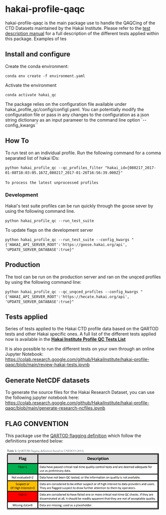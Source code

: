 # hakai-profile-qaqc

hakai-profile-qaqc is the main package use to handle the QAQCing of the CTD Datasets maintained by the Hakai Institute. Please refer to the [test description manual](tests_description.md) for a full description of the different tests applied within this package. Examples of tes

## Install and configure

Create the conda environment:

```terminal
conda env create -f environment.yaml
```

Activate the environment

```terminal
conda activate hakai_qc
```

The package relies on the configuration file available under hakai_profile_qc/config/configl.yaml. You can potentially modify the configuration file or pass in any changes to the configuration as a json string dictionary as an input parameer to the command line option
`--config_kwargs``

## How To

To run test on an individual profile. Run the following command for a comma separated list of hakai IDs:

```
python hakai_profile_qc --qc_profiles_filter "hakai_id={080217_2017-01-08T18:03:05.167Z,080217_2017-01-26T16:56:39.000Z}"

To process the latest unprocessed profiles
```

### Development

Hakai's test suite profiles can be run quickly through the goose sever by using the following command line.

```
python hakai_profile_qc --run_test_suite
```

To update flags on the development server

```
python hakai_profile_qc --run_test_suite --config_kwargs "{'HAKAI_API_SERVER_ROOT':'https://goose.hakai.org/api', 'UPDATE_SERVER_DATABASE':true}"
```

## Production

The tool can be run on the production server and ran on the unqced profiles by using the following command line:

```
python hakai_profile_qc --qc_unqced_profiles --config_kwargs "{'HAKAI_API_SERVER_ROOT':'https://hecate.hakai.org/api', 'UPDATE_SERVER_DATABASE':true}"
```

## Tests applied

Series of tests applied to the Hakai CTD profile data based on the QARTOD tests and other Hakai specific ones.
A full list of the different tests applied now is available in the
[**Hakai Institute Profile QC Tests List**](doc/table_qc_config.md)

It is also possible to run the different tests on your own through an online Jupyter Notebook:
https://colab.research.google.com/github/HakaiInstitute/hakai-profile-qaqc/blob/main/review-hakai-tests.ipynb

## Generate NetCDF datasets

To generate the source files for the Hakai Research Dataset, you can use the following jupyter notebook here:
https://colab.research.google.com/github/HakaiInstitute/hakai-profile-qaqc/blob/main/generate-research-ncfiles.ipynb

## FLAG CONVENTION

This package use the [QARTOD flagging definition](https://cdn.ioos.noaa.gov/media/2020/07/QARTOD-Data-Flags-Manual_version1.2final.pdf)
which follow the definitions presented below:

![Alt text](QARTOD_Flag_Convention_Table.png?raw=true 'QARTOD Flag Convention')

```

```
